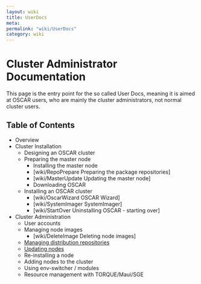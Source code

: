 ```yaml
---
layout: wiki
title: UserDocs
meta: 
permalink: "wiki/UserDocs"
category: wiki
---
```

<!-- Name: UserDocs -->
<!-- Version: 14 -->
<!-- Author: bli -->

# Cluster Administrator Documentation

This page is the entry point for the so called User Docs, meaning it is aimed at OSCAR users, who are mainly the cluster administrators, not normal cluster users.

## Table of Contents

 * Overview
 * Cluster Installation
   * Designing an OSCAR cluster
   * Preparing the master node
     * Installing the master node
     * [wiki/RepoPrepare Preparing the package repositories]
     * [wiki/MasterUpdate Updating the master node]
     * Downloading OSCAR
   * Installing an OSCAR cluster
     * [wiki/OscarWizard OSCAR Wizard]
     * [wiki/SystemImager SystemImager]
     * [wiki/StartOver Uninstalling OSCAR - starting over]
 * Cluster Administration
   * User accounts
   * Managing node images
     * [wiki/DeleteImage Deleting node images]
   * [Managing distribution repositories](wiki/RepoMgmt)
   * [Updating nodes](wiki/NodeUpdate)
   * Re-installing a node
   * Adding nodes to the cluster
   * Using env-switcher / modules
   * Resource management with TORQUE/Maui/SGE
